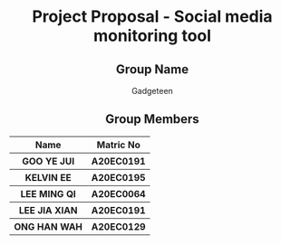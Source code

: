 <h1 align="center"> Project Proposal - Social media monitoring tool   <br>
</h1>
<h2 align="center">
  Group Name
  <br>
</h2>

<p align="center">
  <a>Gadgeteen</a><br>
</p>

<h2 align="center">
  Group Members
  <br>
</h2>
<p align="center">
<table align="center">
  <tr>
    <th>Name</th>
    <th>Matric No</th>
  </tr>
  <tr>
    <th>GOO YE JUI</th>
    <th>A20EC0191</th>
  </tr>
    <tr>
    <th>KELVIN EE</th>
    <th>A20EC0195</th>
  </tr>
    <tr>
    <th>LEE MING QI</th>
    <th>A20EC0064</th>
  </tr>
    <tr>
    <th>LEE JIA XIAN</th>
    <th>A20EC0191</th>
  </tr>
    <tr>
    <th>ONG HAN WAH</th>
    <th>A20EC0129</th>
  </tr>
</table>
</p>
